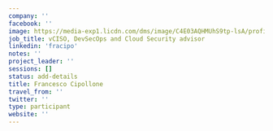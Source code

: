 ```yaml
---
company: ''
facebook: ''
image: https://media-exp1.licdn.com/dms/image/C4E03AQHMUhS9tp-lsA/profile-displayphoto-shrink_800_800/0?e=1589414400&v=beta&t=2KCQ1RxD8ljdXHqUplDFcXd3agrSPF7X2AdRflu8QmY
job_title: vCISO, DevSecOps and Cloud Security advisor
linkedin: 'fracipo'
notes: ''
project_leader: ''
sessions: []
status: add-details
title: Francesco Cipollone
travel_from: ''
twitter: ''
type: participant
website: ''
---
```


<!-- put more details about participant here -->
